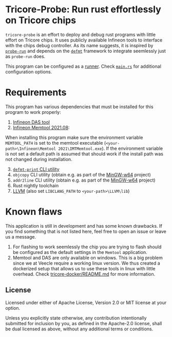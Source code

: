# Tricore-Probe: Run rust effortlessly on Tricore chips

`tricore-probe` is an effort to deploy and debug rust programs with little effort
on Tricore chips. It uses publicly available Infineon tools to interface with the
chips debug controller. As its name suggests, it is inspired by [`probe-run`](https://crates.io/crates/probe-run) and depends 
on the [`defmt`](https://defmt.ferrous-systems.com/) framework to integrate seemlessly just as `probe-run` does.

This program can be configured as a [runner](https://doc.rust-lang.org/cargo/reference/config.html#targettriplerunner). 
Check [`main.rs`](src/main.rs) for additional configuration options.

# Requirements

This program has various dependencies that must be installed for this program to 
work properly:
1. [Infineon DAS tool](https://www.infineon.com/cms/en/product/promopages/das/#!?fileId=db3a30431ed1d7b2011f469ac40e56af)
2. [Infineon Memtool 2021.08](https://www.infineon.com/cms/en/tools/aurix-tools/free-tools/infineon/): 

When installing this program make sure the environment variable `MEMTOOL_PATH` is set
to the memtool executable (`<your-path>\Infineon\Memtool 2021\IMTMemtool.exe`). If the environment variable is not set 
a default path is assumed that should work if the install path was not changed 
during installation.

3. [`defmt-print` CLI utility](https://crates.io/crates/defmt-print)
4. `objcopy` CLI utility (obtain e.g. as part of the [MinGW-w64](https://www.mingw-w64.org/) project)
5. `addr2line` CLI utility (obtain e.g. as part of the [MinGW-w64](https://www.mingw-w64.org/) project)
6. Rust nightly toolchain
7. [LLVM](https://github.com/llvm/llvm-project/releases) (also set `LIBCLANG_PATH` to `<your-path>\LLVM\lib`)

# Known flaws

This application is still in development and has some known drawbacks. If you 
find something that is not listed here, feel free to open an issue or leave us a
message.

1. For flashing to work seemlessly the chip you are trying to flash should be 
configured as the default settings in the `Memtool` application.
2. Memtool and DAS are only available on windows. This is a big problem since we at Veecle
require a working linux version. We thus created a dockerized setup that allows 
us to use these tools in linux with little overhead. Check [tricore-docker/README.md](tricore-docker/README.md)
for more information.


## License

Licensed under either of Apache License, Version 2.0 or MIT license at your option.

Unless you explicitly state otherwise, any contribution intentionally submitted for inclusion by you, as defined in the Apache-2.0 license, shall be dual licensed as above, without any additional terms or conditions.
